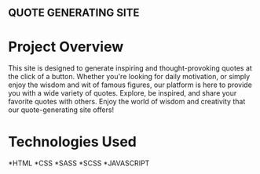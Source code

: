 ## QUOTE GENERATING SITE

# Project Overview


This site is designed to generate inspiring and thought-provoking quotes at the click of a button. Whether you're looking for daily motivation, or simply enjoy the wisdom and wit of famous figures, our platform is here to provide you with a wide variety of quotes. Explore, be inspired, and share your favorite quotes with others. Enjoy the world of wisdom and creativity that our quote-generating site offers!

# Technologies Used

*HTML 
*CSS
*SASS
*SCSS
*JAVASCRIPT

